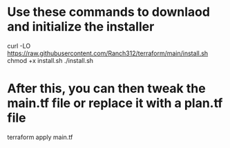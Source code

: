 # Use these commands to downlaod and initialize the installer
curl -LO https://raw.githubusercontent.com/Ranch312/terraform/main/install.sh
chmod +x install.sh
./install.sh

# After this, you can then tweak the main.tf file or replace it with a plan.tf file
terraform apply main.tf
